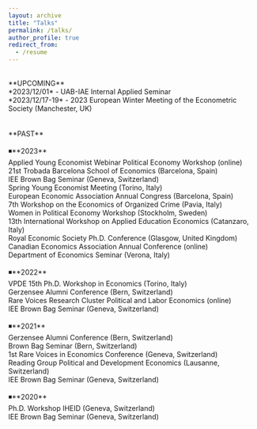 ```yaml
---
layout: archive
title: "Talks"
permalink: /talks/
author_profile: true
redirect_from:
  - /resume
---
```

<br />
**UPCOMING** <br />
*2023/12/01* - UAB-IAE Internal Applied Seminar <br />
*2023/12/17-19* - 2023 European Winter Meeting of the Econometric Society (Manchester, UK) <br />
<br />
<br />
**PAST**  <br />
<br />
◾**2023** <br />
Applied Young Economist Webinar Political Economy Workshop (online) <br />
21st Trobada Barcelona School of Economics (Barcelona, Spain) <br />
IEE Brown Bag Seminar (Geneva, Switzerland) <br />
Spring Young Economist Meeting (Torino, Italy) <br />
European Economic Association Annual Congress (Barcelona, Spain) <br />
7th Workshop on the Economics of Organized Crime (Pavia, Italy) <br />
Women in Political Economy Workshop (Stockholm, Sweden) <br /> 
13th International Workshop on Applied Education Economics (Catanzaro, Italy) <br />
Royal Economic Society Ph.D. Conference (Glasgow, United Kingdom) <br />
Canadian Economics Association Annual Conference (online) <br /> 
Department of Economics Seminar (Verona, Italy) <br />
<br />
◾**2022** <br />
VPDE 15th Ph.D. Workshop in Economics (Torino, Italy) <br />
Gerzensee Alumni Conference (Bern, Switzerland) <br />
Rare Voices Research Cluster Political and Labor Economics (online) <br />
IEE Brown Bag Seminar (Geneva, Switzerland) <br />
<br />
◾**2021** <br />
Gerzensee Alumni Conference (Bern, Switzerland) <br />
Brown Bag Seminar (Bern, Switzerland) <br />
1st Rare Voices in Economics Conference (Geneva, Switzerland) <br />
Reading Group Political and Development Economics (Lausanne, Switzerland) <br />
IEE Brown Bag Seminar (Geneva, Switzerland) <br />
<br />
◾**2020** <br />
Ph.D. Workshop IHEID (Geneva, Switzerland) <br />
IEE Brown Bag Seminar (Geneva, Switzerland)  <br />
<br />

